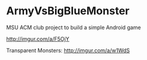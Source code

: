 # ArmyVsBigBlueMonster
MSU ACM club project to build a simple Android game

http://imgur.com/a/F5OjY


Transparent Monsters:
http://imgur.com/a/w1WdS
